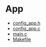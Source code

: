 # App

- [config_app.h](Inc/config_app.h)
- [config_app.c](Src/config_app.c)
- [main.c](Src/main.c)
- [Makefile](Makefile)